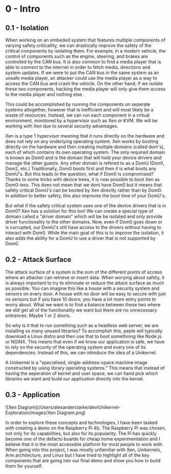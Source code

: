 # 0 - Intro 

## 0.1 - Isolation

When working on an embeded system that features multiple components of varying safety criticallity, we can drastically improve the safety of the critical components by isolating them. For example, in a modern vehicle, the control of components such as the engine, steering, and brakes are controlled by the CAN bus. It is also common to find a media player that is able to connect to the internet in order to fetch media, directions and system updates. If we were to put the CAN bus in the same system as an unsafe media player, an attacker could use the media player as a way to access the CAN bus and crash the vehicle. On the other hand, if we isolate these two components, hacking the media player will only give them access to the media player and nothing else.

This could be accomplished by running the components on seperate systems altogether, however that is inefficient and will most likely be a waste of resources. Instead, we can run each component in a virtual environment, monitored by a hypervisor such as Xen or KVM. We will be working with Xen due to several security advantages.

Xen is a type 1 hypervisor meaning that it runs directly on the hardware and does not rely on any underlying operating system. Xen works by booting directly on the hardware and then creating multiple domains (called dom's), each of which contains its own operating system. The only required domain is known as Dom0 and is the domain that will hold your device drivers and manage the other guests. Any other domain is refered to as a DomU (Dom1, Dom2, etc.) Traditionally, Dom0 boots first and then it is what boots any DomU's. But this leads to the question, what if Dom0 is compromised? Thanks to some tricks with device trees, it is now possible to boot Xen as Dom0-less. This does not mean that we dont have Dom0 but it means that safety critical DomU's can be booted by Xen directly rather than by Dom0. In addition to better safety, this also improves the boot time of your DomU's.

But what if the safety critical system uses one of the device drivers that is in Dom0? Xen has a solution for this too! We can create a special type of domain called a "driver domain" which will be be isolated and only provide driver functionality to the other domains. Now, even if Dom0 goes down or is corrupted, our DomU's still have access to the drivers without having to interact with Dom0. While the main goal of this is to improve the isolation, it also adds the ability for a DomU to use a driver that is not supported by Dom0.

## 0.2 - Attack Surface

The attack surface of a system is the sum of the different points of access where an attacker can retrieve or insert data. When worying about safety, it is always important to try to eliminate or reduce the attack surface as much as possible. You can imagine this like a house with a security system and sensors on every door. A house with no door will be easy to secure with just no sensors but if you have 10 doors, you have a lot more entry points to worry about. What we want is to find a balance between these two where we still get all of the functionality we want but there are no unnecessary entrances. Maybe 1 or 2 doors.

So why is it that to run something such as a headless web server, we are installing so many unused libraries? To accomplish this, peple will typically download a Linux distro and then use that to boot somethinng like Node.js or NGINX. This means that even if we know our application is safe, we have to rely on the security of the operating system and every one of its dependencies. Instead of this, we can introduce the idea of a Unikernel.

A Unikernel is a "specialised, single-address-space machine image constructed by using library operating systems." This means that instead of having the seperation of kernel and user space, we can hand pick which libraries we want and build our application directly into the kernel.

## 0.3 - Application

![Xen Diagram](/Users/alexanderclarke/dev/Unikernel-Exploration/images/Xen Diagram.png)

In order to explore these concepts and technologies, I have been tasked with creating a demo on the Raspberry Pi 4b. The Raspberry Pi was chosen, not only for its capabilities, but also for its popularity. The Pi has quickly become one of the defacto boards for cheap home experimentation and I believe that it is the most accessible platform for most people to work with. When going into this project, I was mostly unfamiliar with Xen, Unikernels, Arm architecture, and Linux but I have tried to highlight all of the key components that are going into our final demo and show you how to build them for yourself.

